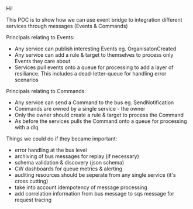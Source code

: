 Hi!

This POC is to show how we can use event bridge to integration different services through messages (Events & Commands)

Principals relating to Events:

- Any service can publish interesting Events eg. OrganisatonCreated
- Any service can add a rule & target to themselves to process only Events they care about
- Services pull events onto a queue for processing to add a layer of resiliance. This includes a dead-letter-queue for handling error scenarios

Principals relating to Commands:

- Any service can send a Command to the bus eg. SendNotification
- Commands are owned by a single service - the owner
- Only the owner should create a rule & target to process the Command
- As before the services pulls the Command onto a queue for processing with a dlq

Things we could do if they became important:

- error handling at the bus level
- archiving of bus messages for replay (if necessary)
- schema validation & discovery (json schema)
- CW dashboards for queue metrics & alerting
- auditing resources should be seperate from any single service (it's cross cutting)
- take into account idempotency of message processing
- add correlation information from bus message to sqs message for request tracing
